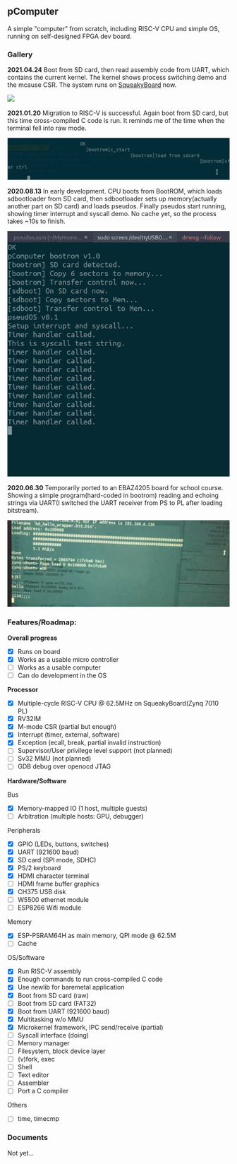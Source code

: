 ## pComputer

A simple "computer" from scratch, including RISC-V CPU and simple OS, running on self-designed FPGA dev board. 

### Gallery

**2021.04.24** Boot from SD card, then read assembly code from UART, which contains the current kernel. The kernel shows process switching demo and the mcause CSR. The system runs on [SqueakyBoard](https://github.com/ustcpetergu/SqueakyBoard) now.

![](./doc/src/gallery-2021-0424.png) 

**2021.01.20** Migration to RISC-V is successful. Again boot from SD card, but this time cross-compiled C code is run. It reminds me of the time when the terminal fell into raw mode. 

![](./doc/src/gallery-2021-0120.jpg)

**2020.08.13**  In early development. CPU boots from BootROM, which loads sdbootloader from SD card, then sdbootloader sets up memory(actually another part on SD card) and loads pseudos. Finally pseudos start running, showing timer interrupt and syscall demo. No cache yet, so the process takes ~10s to finish. 

![](doc/src/gallery-2020-0813.png)

**2020.06.30** Temporarily ported to an EBAZ4205 board for school course. Showing a simple program(hard-coded in bootrom) reading and echoing strings via UART(I switched the UART receiver from PS to PL after loading bitstream). 

![](doc/src/gallery-2020-0630.png)

### Features/Roadmap:

**Overall progress**

- [x] Runs on board
- [x] Works as a usable micro controller
- [ ] Works as a usable computer
- [ ] Can do development in the OS

**Processor**

- [x] Multiple-cycle RISC-V CPU @ 62.5MHz on SqueakyBoard(Zynq 7010 PL)
- [x] RV32IM
- [x] M-mode CSR (partial but enough)
- [x] Interrupt (timer, external, software)
- [x] Exception (ecall, break, partial invalid instruction)
- [ ] Supervisor/User privilege level support (not planned)
- [ ] Sv32 MMU (not planned)
- [ ] GDB debug over openocd JTAG

**Hardware/Software**

Bus

- [x] Memory-mapped IO (1 host, multiple guests)
- [ ] Arbitration (multiple hosts: GPU, debugger)

Peripherals

- [x] GPIO (LEDs, buttons, switches)
- [x] UART (921600 baud)
- [x] SD card (SPI mode, SDHC)
- [x] PS/2 keyboard
- [x] HDMI character terminal
- [ ] HDMI frame buffer graphics
- [x] CH375 USB disk
- [ ] W5500 ethernet module
- [ ] ESP8266 Wifi module

Memory

- [x] ESP-PSRAM64H as main memory, QPI mode @ 62.5M
- [ ] Cache

OS/Software

- [x] Run RISC-V assembly
- [x] Enough commands to run cross-compiled C code
- [x] Use newlib for baremetal application
- [x] Boot from SD card (raw)
- [ ] Boot from SD card (FAT32)
- [x] Boot from UART (921600 baud)
- [x] Multitasking w/o MMU
- [x] Microkernel framework, IPC send/receive (partial)
- [ ] Syscall interface (doing)
- [ ] Memory manager
- [ ] Filesystem, block device layer
- [ ] (v)fork, exec
- [ ] Shell
- [ ] Text editor
- [ ] Assembler
- [ ] Port a C compiler

Others

- [ ] time, timecmp

### Documents

Not yet...
